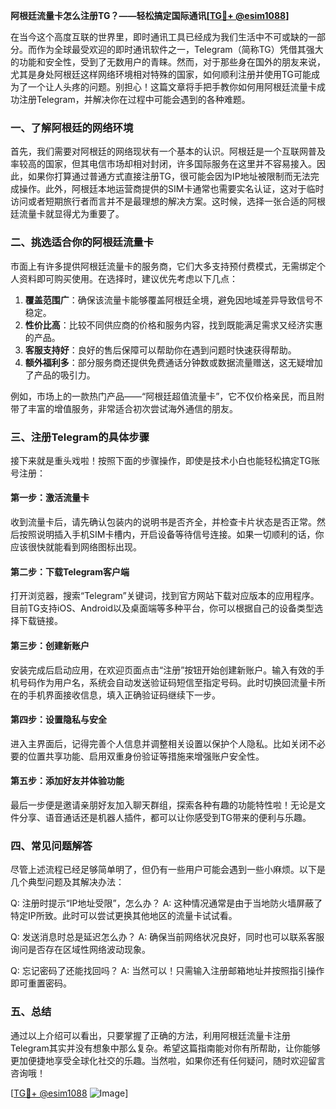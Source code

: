 **阿根廷流量卡怎么注册TG？——轻松搞定国际通讯[[TG💪+ @esim1088](https://t.me/s/esim1088)]**

在当今这个高度互联的世界里，即时通讯工具已经成为我们生活中不可或缺的一部分。而作为全球最受欢迎的即时通讯软件之一，Telegram（简称TG）凭借其强大的功能和安全性，受到了无数用户的青睐。然而，对于那些身在国外的朋友来说，尤其是身处阿根廷这样网络环境相对特殊的国家，如何顺利注册并使用TG可能成为了一个让人头疼的问题。别担心！这篇文章将手把手教你如何用阿根廷流量卡成功注册Telegram，并解决你在过程中可能会遇到的各种难题。

### 一、了解阿根廷的网络环境

首先，我们需要对阿根廷的网络现状有一个基本的认识。阿根廷是一个互联网普及率较高的国家，但其电信市场却相对封闭，许多国际服务在这里并不容易接入。因此，如果你打算通过普通方式直接注册TG，很可能会因为IP地址被限制而无法完成操作。此外，阿根廷本地运营商提供的SIM卡通常也需要实名认证，这对于临时访问或者短期旅行者而言并不是最理想的解决方案。这时候，选择一张合适的阿根廷流量卡就显得尤为重要了。

### 二、挑选适合你的阿根廷流量卡

市面上有许多提供阿根廷流量卡的服务商，它们大多支持预付费模式，无需绑定个人资料即可购买使用。在选择时，建议优先考虑以下几点：

1. **覆盖范围广**：确保该流量卡能够覆盖阿根廷全境，避免因地域差异导致信号不稳定。
2. **性价比高**：比较不同供应商的价格和服务内容，找到既能满足需求又经济实惠的产品。
3. **客服支持好**：良好的售后保障可以帮助你在遇到问题时快速获得帮助。
4. **额外福利多**：部分服务商还提供免费通话分钟数或数据流量赠送，这无疑增加了产品的吸引力。

例如，市场上的一款热门产品——“阿根廷超值流量卡”，它不仅价格亲民，而且附带了丰富的增值服务，非常适合初次尝试海外通信的朋友。

### 三、注册Telegram的具体步骤

接下来就是重头戏啦！按照下面的步骤操作，即使是技术小白也能轻松搞定TG账号注册：

#### 第一步：激活流量卡

收到流量卡后，请先确认包装内的说明书是否齐全，并检查卡片状态是否正常。然后按照说明插入手机SIM卡槽内，开启设备等待信号连接。如果一切顺利的话，你应该很快就能看到网络图标出现。

#### 第二步：下载Telegram客户端

打开浏览器，搜索“Telegram”关键词，找到官方网站下载对应版本的应用程序。目前TG支持iOS、Android以及桌面端等多种平台，你可以根据自己的设备类型选择下载链接。

#### 第三步：创建新账户

安装完成后启动应用，在欢迎页面点击“注册”按钮开始创建新账户。输入有效的手机号码作为用户名，系统会自动发送验证码短信至指定号码。此时切换回流量卡所在的手机界面接收信息，填入正确验证码继续下一步。

#### 第四步：设置隐私与安全

进入主界面后，记得完善个人信息并调整相关设置以保护个人隐私。比如关闭不必要的位置共享功能、启用双重身份验证等措施来增强账户安全性。

#### 第五步：添加好友并体验功能

最后一步便是邀请亲朋好友加入聊天群组，探索各种有趣的功能特性啦！无论是文件分享、语音通话还是机器人插件，都可以让你感受到TG带来的便利与乐趣。

### 四、常见问题解答

尽管上述流程已经足够简单明了，但仍有一些用户可能会遇到一些小麻烦。以下是几个典型问题及其解决办法：

Q: 注册时提示“IP地址受限”，怎么办？
A: 这种情况通常是由于当地防火墙屏蔽了特定IP所致。此时可以尝试更换其他地区的流量卡试试看。

Q: 发送消息时总是延迟怎么办？
A: 确保当前网络状况良好，同时也可以联系客服询问是否存在区域性网络波动现象。

Q: 忘记密码了还能找回吗？
A: 当然可以！只需输入注册邮箱地址并按照指引操作即可重置密码。

### 五、总结

通过以上介绍可以看出，只要掌握了正确的方法，利用阿根廷流量卡注册Telegram其实并没有想象中那么复杂。希望这篇指南能对你有所帮助，让你能够更加便捷地享受全球化社交的乐趣。当然啦，如果你还有任何疑问，随时欢迎留言咨询哦！

[[TG💪+ @esim1088](https://t.me/s/esim1088) ![Image](https://i.postimg.cc/4NQfJmqS/Snipaste-2025-05-13-00-14-12.png)]